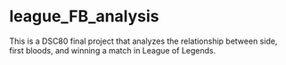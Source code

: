 # league_FB_analysis
This is a DSC80 final project that analyzes the relationship between side, first bloods, and winning a match in League of Legends.
